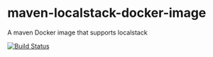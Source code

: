 # maven-localstack-docker-image
A maven Docker image that supports localstack

[![Build Status](https://travis-ci.org/ngeor/maven-localstack-docker-image.svg?branch=master)](https://travis-ci.org/ngeor/maven-localstack-docker-image)
